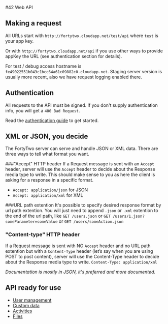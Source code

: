 #42 Web API

## Making a request

All URLs start with `http://fortytwo.cloudapp.net/test/api` where `test` is your app key.

Or with `http://fortytwo.cloudapp.net/api` if you use other ways to provide appKey the URL (see authentication section for details).

For test / debug access hostname is `fe49022551b043c1bcc64a61c09882c0.cloudapp.net`. Staging server version is usually more recent, also we have request logging enabled there.


## Authentication
All requests to the API must be signed. If you don't supply authentication info, you will get a `400 Bad Request`.

Read the [authentication guide](https://github.com/funkyOne/fortyTwo.Docs/blob/master/Authentication.md) to get started.

## XML or JSON, you decide
The FortyTwo server can serve and handle JSON or XML data. There are three ways to tell what format you want.

###"Accept" HTTP header
If a Request message is sent with an `Accept` header, server will use the `Accept` header to decide about the Response media type to write. 
This should make sense to you as here the client is asking for a response in a specific format.

* `Accept: application/json` for JSON
* `Accept: application/xml` for XML

###URL path extention
It's possible to specify desired response format by url path extention. You will just need to append `.json` or `.xml` extention to the end of the url path,
like `GET /users.json`
or `GET /users/1.json?someParameter=someValue`
or `GET /users/someAction.json`

### "Content-type" HTTP header
If a Request message is sent with NO `Accept` header and no URL path extention but with a `Content-Type` header (let’s say when you are using POST to post content), server will use the Content-Type header to decide about the Response media type to write.
`Content-Type: application/xml`

*Documentation is mostly in JSON, it's preferred and more documented.*

## API ready for use

* [User management](https://github.com/funkyOne/fortyTwo.Docs/blob/master/UserManagement.md)
* [Custom data](https://github.com/funkyOne/fortyTwo.Docs/blob/master/CustomData.md) 
* [Activities](https://github.com/funkyOne/fortyTwo.Docs/blob/master/Activities.md)
* [Files](https://github.com/funkyOne/fortyTwo.Docs/blob/master/Files.md)
